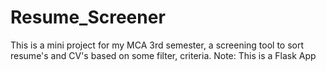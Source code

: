 # Resume_Screener
This  is a mini project for my MCA 3rd semester, a screening tool to sort resume's and CV's based on some filter, criteria.
Note: This is a Flask App
